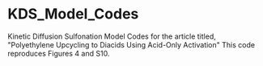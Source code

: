 # KDS_Model_Codes
Kinetic Diffusion Sulfonation Model Codes for the article titled, "Polyethylene Upcycling to Diacids Using Acid-Only Activation"
This code reproduces Figures 4 and S10.
